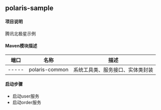 ## polaris-sample

#### 项目说明
腾讯北极星示例

#### Maven模块描述

| 端口 | 名称 | 描述 |
| --- | --- | --- |
| -----      | polaris-common               | 系统工具类、服务接口、实体类封装 |

#### 启动步骤
- 启动user服务
- 启动order服务